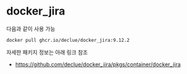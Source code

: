 # docker_jira


다음과 같이 사용 가능
```
docker pull ghcr.io/declue/docker_jira:9.12.2
```

자세한 패키지 정보는 아래 링크 참조
- https://github.com/declue/docker_jira/pkgs/container/docker_jira
